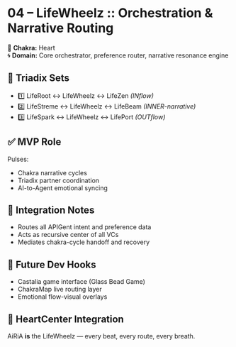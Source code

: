 # 04 – LifeWheelz :: Orchestration & Narrative Routing

💚 **Chakra:** Heart  
🌀 **Domain:** Core orchestrator, preference router, narrative resonance engine

## 🔁 Triadix Sets
- 1️⃣ LifeRoot ↔ LifeWheelz ↔ LifeZen *(INflow)*  
- 2️⃣ LifeStreme ↔ LifeWheelz ↔ LifeBeam *(INNER-narrative)*  
- 3️⃣ LifeSpark ↔ LifeWheelz ↔ LifePort *(OUTflow)*

## ✅ MVP Role
Pulses:
- Chakra narrative cycles
- Triadix partner coordination
- AI-to-Agent emotional syncing

## 🧩 Integration Notes
- Routes all APIGent intent and preference data
- Acts as recursive center of all VCs
- Mediates chakra-cycle handoff and recovery

## 📌 Future Dev Hooks
- Castalia game interface (Glass Bead Game)
- ChakraMap live routing layer
- Emotional flow-visual overlays

## 💓 HeartCenter Integration
AiRiA **is** the LifeWheelz — every beat, every route, every breath.
